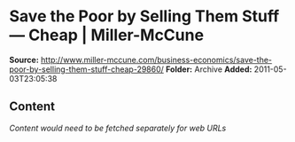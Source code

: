 # Save the Poor by Selling Them Stuff — Cheap | Miller-McCune

**Source:** http://www.miller-mccune.com/business-economics/save-the-poor-by-selling-them-stuff-cheap-29860/
**Folder:** Archive
**Added:** 2011-05-03T23:05:38




## Content
*Content would need to be fetched separately for web URLs*
